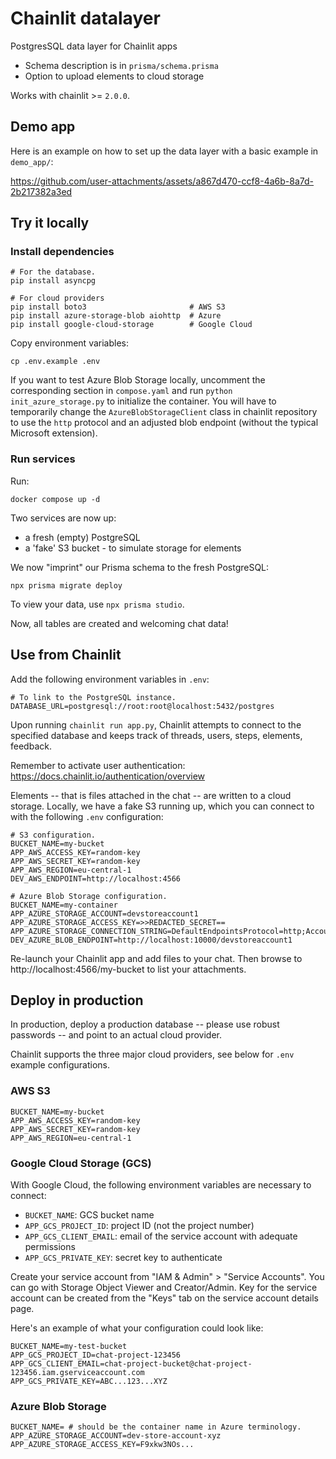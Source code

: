 # Chainlit datalayer

PostgresSQL data layer for Chainlit apps
- Schema description is in `prisma/schema.prisma`
- Option to upload elements to cloud storage

Works with chainlit >= `2.0.0`.

## Demo app

Here is an example on how to set up the data layer with a basic example in `demo_app/`:

https://github.com/user-attachments/assets/a867d470-ccf8-4a6b-8a7d-2b217382a3ed

## Try it locally

### Install dependencies

```
# For the database.
pip install asyncpg

# For cloud providers
pip install boto3                       # AWS S3
pip install azure-storage-blob aiohttp  # Azure
pip install google-cloud-storage        # Google Cloud
```

Copy environment variables:
```
cp .env.example .env
```

If you want to test Azure Blob Storage locally, uncomment the corresponding section in `compose.yaml` and
run `python init_azure_storage.py` to initialize the container. 
You will have to temporarily change the `AzureBlobStorageClient` class in chainlit repository to use the `http`
protocol and an adjusted blob endpoint (without the typical Microsoft extension).

### Run services

Run:

```docker
docker compose up -d
```

Two services are now up:
- a fresh (empty) PostgreSQL
- a 'fake' S3 bucket - to simulate storage for elements

We now "imprint" our Prisma schema to the fresh PostgreSQL:
```
npx prisma migrate deploy
```

To view your data, use `npx prisma studio`.

Now, all tables are created and welcoming chat data!

## Use from Chainlit

Add the following environment variables in `.env`:
```
# To link to the PostgreSQL instance.
DATABASE_URL=postgresql://root:root@localhost:5432/postgres
```

Upon running `chainlit run app.py`, Chainlit attempts to connect to the 
specified database and keeps track of threads, users, steps, elements, feedback. 

Remember to activate user authentication: https://docs.chainlit.io/authentication/overview

Elements -- that is files attached in the chat -- are written to a cloud storage. 
Locally, we have a fake S3 running up, which you can connect to with the following
`.env` configuration:

```
# S3 configuration.
BUCKET_NAME=my-bucket
APP_AWS_ACCESS_KEY=random-key
APP_AWS_SECRET_KEY=random-key
APP_AWS_REGION=eu-central-1
DEV_AWS_ENDPOINT=http://localhost:4566

# Azure Blob Storage configuration.
BUCKET_NAME=my-container
APP_AZURE_STORAGE_ACCOUNT=devstoreaccount1
APP_AZURE_STORAGE_ACCESS_KEY=>>REDACTED_SECRET==
APP_AZURE_STORAGE_CONNECTION_STRING=DefaultEndpointsProtocol=http;AccountName=devstoreaccount1;AccountKey=>>REDACTED_SECRET==;BlobEndpoint=http://localhost:10000/devstoreaccount1;QueueEndpoint=http://localhost:10001/devstoreaccount1;TableEndpoint=http://localhost:10002/devstoreaccount1
DEV_AZURE_BLOB_ENDPOINT=http://localhost:10000/devstoreaccount1
```

Re-launch your Chainlit app and add files to your chat. Then browse to 
http://localhost:4566/my-bucket to list your attachments. 

## Deploy in production

In production, deploy a production database -- please use robust passwords --
and point to an actual cloud provider. 

Chainlit supports the three major cloud providers, see below for `.env` example
configurations.

### AWS S3

```
BUCKET_NAME=my-bucket
APP_AWS_ACCESS_KEY=random-key
APP_AWS_SECRET_KEY=random-key
APP_AWS_REGION=eu-central-1
```

### Google Cloud Storage (GCS)

With Google Cloud, the following environment variables are necessary to connect:
- `BUCKET_NAME`: GCS bucket name
- `APP_GCS_PROJECT_ID`: project ID (not the project number)
- `APP_GCS_CLIENT_EMAIL`: email of the service account with adequate permissions 
- `APP_GCS_PRIVATE_KEY`: secret key to authenticate

Create your service account from "IAM & Admin" > "Service Accounts". 
You can go with Storage Object Viewer and Creator/Admin. 
Key for the service account can be created from the "Keys" tab on the service account
details page. 

Here's an example of what your configuration could look like:
```
BUCKET_NAME=my-test-bucket
APP_GCS_PROJECT_ID=chat-project-123456
APP_GCS_CLIENT_EMAIL=chat-project-bucket@chat-project-123456.iam.gserviceaccount.com
APP_GCS_PRIVATE_KEY=ABC...123...XYZ
```

### Azure Blob Storage

```
BUCKET_NAME= # should be the container name in Azure terminology.
APP_AZURE_STORAGE_ACCOUNT=dev-store-account-xyz
APP_AZURE_STORAGE_ACCESS_KEY=F9xkw3NOs...
```